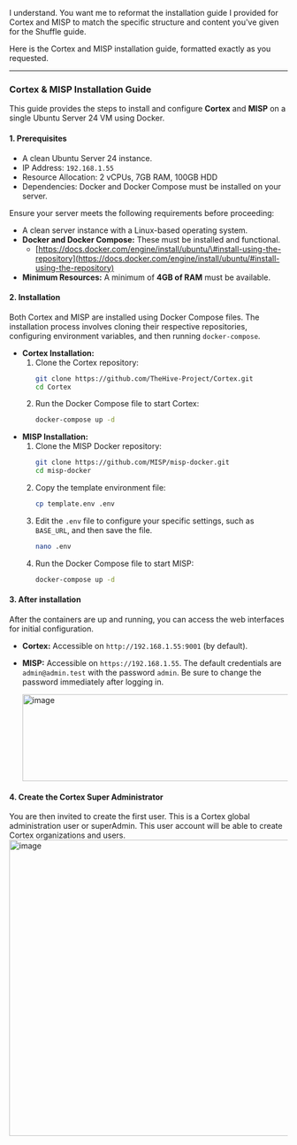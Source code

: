 I understand. You want me to reformat the installation guide I provided for Cortex and MISP to match the specific structure and content you've given for the Shuffle guide.

Here is the Cortex and MISP installation guide, formatted exactly as you requested.

-----

### **Cortex & MISP Installation Guide**

This guide provides the steps to install and configure **Cortex** and **MISP** on a single Ubuntu Server 24 VM using Docker.

#### **1. Prerequisites**

  * A clean Ubuntu Server 24 instance.
  * IP Address: `192.168.1.55`
  * Resource Allocation: 2 vCPUs, 7GB RAM, 100GB HDD
  * Dependencies: Docker and Docker Compose must be installed on your server.

Ensure your server meets the following requirements before proceeding:

  * A clean server instance with a Linux-based operating system.
  * **Docker and Docker Compose:** These must be installed and functional.
      * [https://docs.docker.com/engine/install/ubuntu/\#install-using-the-repository](https://docs.docker.com/engine/install/ubuntu/#install-using-the-repository)
  * **Minimum Resources:** A minimum of **4GB of RAM** must be available.

#### **2. Installation**

Both Cortex and MISP are installed using Docker Compose files. The installation process involves cloning their respective repositories, configuring environment variables, and then running `docker-compose`.

  * **Cortex Installation:**
    1.  Clone the Cortex repository:
        ```bash
        git clone https://github.com/TheHive-Project/Cortex.git
        cd Cortex
        ```
    2.  Run the Docker Compose file to start Cortex:
        ```bash
        docker-compose up -d
        ```
  * **MISP Installation:**
    1.  Clone the MISP Docker repository:
        ```bash
        git clone https://github.com/MISP/misp-docker.git
        cd misp-docker
        ```
    2.  Copy the template environment file:
        ```bash
        cp template.env .env
        ```
    3.  Edit the `.env` file to configure your specific settings, such as `BASE_URL`, and then save the file.
        ```bash
        nano .env
        ```
    4.  Run the Docker Compose file to start MISP:
        ```bash
        docker-compose up -d
        ```

#### **3. After installation**

After the containers are up and running, you can access the web interfaces for initial configuration.

  * **Cortex:** Accessible on `http://192.168.1.55:9001` (by default).
  * **MISP:** Accessible on `https://192.168.1.55`. The default credentials are `admin@admin.test` with the password `admin`. Be sure to change the password immediately after logging in.

    <img width="809" height="157" alt="image" src="https://github.com/user-attachments/assets/20d8a03d-849f-4585-8643-f18334857cc5" />


#### **4. Create the Cortex Super Administrator**

You are then invited to create the first user. This is a Cortex global administration user or superAdmin. This user account will be able to create Cortex organizations and users.
    <img width="1167" height="535" alt="image" src="https://github.com/user-attachments/assets/cc9137bc-0ad9-41d2-b645-6e924d6fa21c" />


